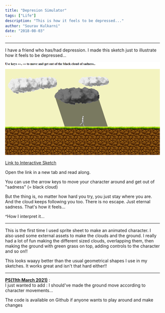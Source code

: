 ```yaml
---
title: "Depresion Simulator"
tags: ["Life"]
description: "This is how it feels to be depressed..."
author: "Sourav Kulkarni"
date: "2018-08-03"
---
```


---

I have a friend who has/had depression. I made this sketch just to illustrate how it feels to be depressed...

![Sketch](./sketch.png)

<a href="https://souruly.github.io/P5-Playground/Depression/index.html" target="_blank">Link to Interactive Sketch</a>

Open the link in a new tab and read along.

You can use the arrow keys to move your character around and get out of "sadness" (= black cloud)

But the thing is, no matter how hard you try, you just stay where you are. And the cloud keeps following you too. There is no escape. Just eternal sadness. That's how it feels...

^How I interpret it...

---

This is the first time I used sprite sheet to make an animated character. I also used some external assets to make the clouds and the ground. I really had a lot of fun making the different sized clouds, overlapping them, then making the ground with green grass on top, adding controls to the character and so on!!

This looks waayy better than the usual geometrical shapes I use in my sketches. It works great and isn't that hard either!!

---

<u>**PS(11th March 2021)**</u> : <br>
I just wanted to add : I should've made the ground move according to character movements...

The code is available on Github if anyone wants to play around and make changes
